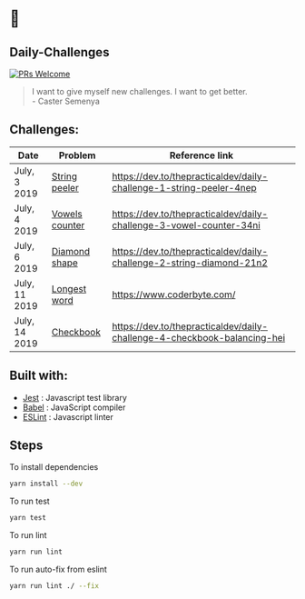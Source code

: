 # :muscle:

## Daily-Challenges

[![PRs Welcome](https://img.shields.io/badge/PRs-welcome-brightgreen.svg?style=flat-square)](http://makeapullrequest.com)

> I want to give myself new challenges. I want to get better. <br /> - Caster Semenya

## Challenges:

| Date          | Problem                                                                                              | Reference link                                                       |
| ------------- | ---------------------------------------------------------------------------------------------------- | -------------------------------------------------------------------- |
| July, 3 2019  | [String peeler](https://github.com/pranesh239/daily-challenges/blob/master/String/string-peeler.js)  | https://dev.to/thepracticaldev/daily-challenge-1-string-peeler-4nep  |
| July, 4 2019  | [Vowels counter](https://github.com/pranesh239/daily-challenges/blob/master/String/vowel-counter.js) | https://dev.to/thepracticaldev/daily-challenge-3-vowel-counter-34ni  |
| July, 6 2019  | [Diamond shape](https://github.com/pranesh239/daily-challenges/blob/master/String/diamond.js)        | https://dev.to/thepracticaldev/daily-challenge-2-string-diamond-21n2 |
| July, 11 2019 | [Longest word](https://github.com/pranesh239/daily-challenges/blob/master/String/longest-word.js)    | https://www.coderbyte.com/                                           |
| July, 14 2019 | [Checkbook](https://github.com/pranesh239/daily-challenges/blob/master/Number/checkbook.js)    | https://dev.to/thepracticaldev/daily-challenge-4-checkbook-balancing-hei                                           |
## Built with:

- [Jest](https://jestjs.io/) : Javascript test library
- [Babel](https://babeljs.io/) : JavaScript compiler
- [ESLint](https://eslint.org/) : Javascript linter

## Steps

To install dependencies

```bash
yarn install --dev
```

To run test

```bash
yarn test
```

To run lint

```bash
yarn run lint
```

To run auto-fix from eslint

```bash
yarn run lint ./ --fix
```